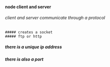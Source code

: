 #### node client and server 

######  client and server communicate through a protocol
	##### creates a socket
	##### ftp or http
	

##### there is a unique ip address

##### there is also a port 

